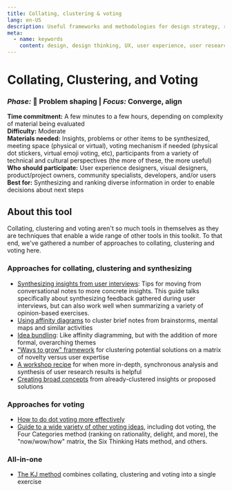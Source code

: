 ```yaml
---
title: Collating, clustering & voting
lang: en-US
description: Useful frameworks and methodologies for design strategy, research and testing
meta:
  - name: keywords
    content: design, design thinking, UX, user experience, user research, user testing
---
```


# Collating, Clustering, and Voting

### _Phase:_ 🎨 Problem shaping   \|   _Focus:_ Converge, align

**Time commitment:** A few minutes to a few hours, depending on complexity of material being evaluated  
**Difficulty:** Moderate  
**Materials needed:** Insights, problems or other items to be synthesized, meeting space (physical or virtual), voting mechanism if needed (physical dot stickers, virtual emoji voting, etc), participants from a variety of technical and cultural perspectives (the more of these, the more useful)  
**Who should participate:** User experience designers, visual designers, product/project owners, community specialists, developers, and/or users  
**Best for:** Synthesizing and ranking diverse information in order to enable decisions about next steps

## About this tool

Collating, clustering and voting aren't so much tools in themselves as they are techniques that enable a wide range of other tools in this toolkit. To that end, we've gathered a number of approaches to collating, clustering and voting here.

### Approaches for collating, clustering and synthesizing

* [Synthesizing insights from user interviews](https://medium.com/design-research-methods/design-research-from-interview-to-insight-part-one-summarising-the-interview-dceee9ba0969): Tips for moving from conversational notes to more concrete insights. This guide talks specifically about synthesizing feedback gathered during user interviews, but can also work well when summarizing a variety of opinion-based exercises.
* [Using affinity diagrams](https://www.interaction-design.org/literature/article/affinity-diagrams-learn-how-to-cluster-and-bundle-ideas-and-facts) to cluster brief notes from brainstorms, mental maps and similar activities
* [Idea bundling](https://www.designkit.org/methods/bundle-ideas): Like affinity diagramming, but with the addition of more formal, overarching themes
* ["Ways to grow" framework](https://www.designkit.org/methods/ways-to-grow-framework) for clustering potential solutions on a matrix of novelty versus user expertise
* [A workshop recipe](https://www.interaction-design.org/literature/article/workshops-to-establish-empathy-and-understanding-from-user-research-results) for when more in-depth, synchronous analysis and synthesis of user research results is helpful
* [Creating broad concepts](https://www.designkit.org/methods/create-a-concept) from already-clustered insights or proposed solutions

### Approaches for voting

* [How to do dot voting more effectively](http://dotmocracy.org/dot-voting/)
* [Guide to a wide variety of other voting ideas](https://www.interaction-design.org/literature/article/how-to-select-the-best-idea-by-the-end-of-an-ideation-session), including dot voting, the Four Categories method (ranking on rationality, delight, and more), the "now/wow/how" matrix, the Six Thinking Hats method, and others.

### All-in-one

* [The KJ method](https://methods.18f.gov/discover/kj-method/) combines collating, clustering and voting into a single exercise

